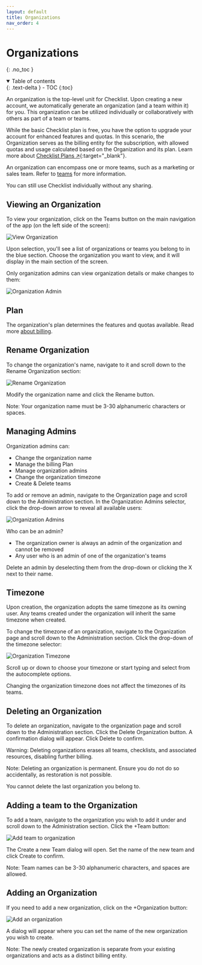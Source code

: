 ```yaml
---
layout: default
title: Organizations
nav_order: 4
---
```


# Organizations

{: .no_toc }

<details open markdown="block">
  <summary>
    Table of contents
  </summary>
  {: .text-delta }
- TOC
{:toc}
</details>

An organization is the top-level unit for Checklist. Upon creating a new account, we automatically generate an organization (and a team within it) for you. This organization can be utilized individually or collaboratively with others as part of a team or teams.

While the basic Checklist plan is free, you have the option to upgrade your account for enhanced features and quotas. In this scenario, the Organization serves as the billing entity for the subscription, with allowed quotas and usage calculated based on the Organization and its plan. Learn more about [Checklist Plans ↗](https://checklist.com/pricing/){:target="\_blank"}.

An organization can encompass one or more teams, such as a marketing or sales team. Refer to [teams](/teams/teams) for more information.

You can still use Checklist individually without any sharing.

## Viewing an Organization

To view your organization, click on the Teams button on the main navigation of the app (on the left side of the screen):

![View Organization](/assets/images/organizations/organization-navigate.png)

Upon selection, you'll see a list of organizations or teams you belong to in the blue section. Choose the organization you want to view, and it will display in the main section of the screen.

Only organization admins can view organization details or make changes to them:

![Organization Admin](/assets/images/organizations/organization-admin.png)

## Plan

The organization's plan determines the features and quotas available. Read more [about billing](/billing).

## Rename Organization

To change the organization's name, navigate to it and scroll down to the Rename Organization section:

![Rename Organization](/assets/images/organizations/organization-rename.png)

Modify the organization name and click the Rename button.

Note: Your organization name must be 3-30 alphanumeric characters or spaces.

## Managing Admins

Organization admins can:

- Change the organization name
- Manage the billing Plan
- Manage organization admins
- Change the organization timezone
- Create & Delete teams

To add or remove an admin, navigate to the Organization page and scroll down to the Administration section. In the Organization Admins selector, click the drop-down arrow to reveal all available users:

![Organization Admins](/assets/images/organizations/organization-admins.png)

Who can be an admin?

- The organization owner is always an admin of the organization and cannot be removed
- Any user who is an admin of one of the organization's teams

Delete an admin by deselecting them from the drop-down or clicking the X next to their name.

## Timezone

Upon creation, the organization adopts the same timezone as its owning user. Any teams created under the organization will inherit the same timezone when created.

To change the timezone of an organization, navigate to the Organization page and scroll down to the Administration section. Click the drop-down of the timezone selector:

![Organization Timezone](/assets/images/organizations/organization-timezone.png)

Scroll up or down to choose your timezone or start typing and select from the autocomplete options.

Changing the organization timezone does not affect the timezones of its teams.

## Deleting an Organization

To delete an organization, navigate to the organization page and scroll down to the Administration section. Click the Delete Organization button. A confirmation dialog will appear. Click Delete to confirm.

Warning: Deleting organizations erases all teams, checklists, and associated resources, disabling further billing.

Note: Deleting an organization is permanent. Ensure you do not do so accidentally, as restoration is not possible.

You cannot delete the last organization you belong to.

## Adding a team to the Organization

To add a team, navigate to the organization you wish to add it under and scroll down to the Administration section. Click the +Team button:

![Add team to organization](/assets/images/teams/team-add.png)

The Create a new Team dialog will open. Set the name of the new team and click Create to confirm.

Note: Team names can be 3-30 alphanumeric characters, and spaces are allowed.

## Adding an Organization

If you need to add a new organization, click on the +Organization button:

![Add an organization](/assets/images/organizations/organization-add.png)

A dialog will appear where you can set the name of the new organization you wish to create.

Note: The newly created organization is separate from your existing organizations and acts as a distinct billing entity.
